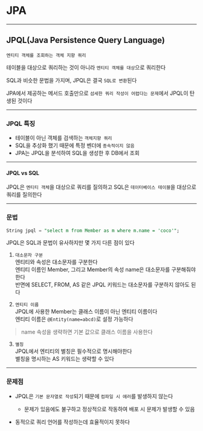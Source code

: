 # JPA
---
## JPQL(Java Persistence Query Language)
```
엔티티 객체를 조회하는 객체 지향 쿼리
```
테이블을 대상으로 쿼리하는 것이 아니라 `엔티티 객체를 대상`으로 쿼리한다

SQL과 비슷한 문법을 가지며, JPQL은 결국 `SQL로 변환`된다

JPA에서 제공하는 메서드 호출만으로 `섬세한 쿼리 작성이 어렵다는 문제`에서 JPQL이 탄생된 것이다

---
### JPQL 특징
- 테이블이 아닌 객체를 검색하는 `객체지향 쿼리`
- SQL을 추상화 했기 때문에 특정 벤더에 `종속적이지 않음`
- JPA는 JPQL을 분석하여 SQL을 생성한 후 DB에서 조회
---
#### JPQL vs SQL
JPQL은 `엔티티 객체`을 대상으로 쿼리를 질의하고 SQL은 `데이터베이스 테이블`을 대상으로 쿼리를 질의한다

---
### 문법
```sql
String jpql = "select m from Member as m where m.name = 'coco'";
```
JPQL은 SQL과 문법이 유사하지만 몇 가지 다른 점이 있다

1. `대소문자 구분`   
엔티티와 속성은 대소문자를 구분한다   
엔티티 이름인 Member, 그리고 Member의 속성 name은 대소문자를 구분해줘야한다   
반면에 SELECT, FROM, AS 같은 JPQL 키워드는 대소문자를 구분하지 않아도 된다

2. `엔티티 이름`    
JPQL에 사용한 Member는 클래스 이름이 아닌 엔티티 이름이다   
엔티티 이름은 `@Entity(name=abcd)`로 설정 가능하다
> name 속성을 생략하면 기본 값으로 클래스 이름을 사용한다

3. `별칭`   
JPQL에서 엔티티의 별칭은 필수적으로 명시해야한다   
별칭을 명시하는 AS 키워드는 생략할 수 있다

---
### 문제점
- JPQL은 `기본 문자열로 작성`되기 때문에 `컴파일 시 에러`를 발생하지 않는다
    - 문제가 있음에도 불구하고 정상적으로 작동하여 배포 시 문제가 발생할 수 있음

- 동적으로 쿼리 언어를 작성하는데 효율적이지 못하다